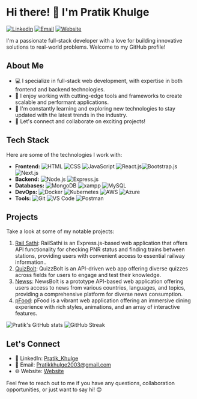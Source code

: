 # Hi there! 👋 I'm Pratik Khulge

[![Linkedin](https://img.shields.io/badge/-Linkedin-blue?style=flat&logo=Linkedin&logoColor=white)](https://www.linkedin.com/in/pratikkhulge/)
[![Email](https://img.shields.io/badge/-Email-red?style=flat&logo=Gmail&logoColor=white)](mailto:pratikkhulge@gmail.com)
[![Website](https://img.shields.io/badge/-Website-brightgreen?style=flat&logo=Google-Chrome&logoColor=white)](link)

I'm a passionate full-stack developer with a love for building innovative solutions to real-world problems. Welcome to my GitHub profile!

## About Me

- 💻 I specialize in full-stack web development, with expertise in both frontend and backend technologies.
- 🚀 I enjoy working with cutting-edge tools and frameworks to create scalable and performant applications.
- 🌱 I'm constantly learning and exploring new technologies to stay updated with the latest trends in the industry.
- 💬 Let's connect and collaborate on exciting projects!

## Tech Stack

Here are some of the technologies I work with:

- **Frontend:** ![HTML](https://img.shields.io/badge/-HTML-orange?style=flat&logo=HTML5&logoColor=white) ![CSS](https://img.shields.io/badge/-CSS-blue?style=flat&logo=CSS3&logoColor=white) ![JavaScript](https://img.shields.io/badge/-JavaScript-yellow?style=flat&logo=JavaScript&logoColor=white) ![React.js](https://img.shields.io/badge/-React.js-blue?style=flat&logo=React&logoColor=white)![Bootstrap.js](https://img.shields.io/badge/-Bootstrap-purple?style=flat&logo=Bootstrap&logoColor=white) ![Next.js](https://img.shields.io/badge/next.js-000000?style=for-the-badge&logo=nextdotjs&logoColor=white) 
- **Backend:** ![Node.js](https://img.shields.io/badge/-Node.js-green?style=flat&logo=Node.js&logoColor=white) ![Express.js](https://img.shields.io/badge/-Express.js-lightgrey?style=flat&logo=Express)
- **Databases:** ![MongoDB](https://img.shields.io/badge/-MongoDB-green?style=flat&logo=MongoDB&logoColor=white) ![xampp](https://img.shields.io/badge/-xampp-blue?style=flat&logo=xampp&logoColor=white) ![MySQL](https://img.shields.io/badge/-MySQL-blue?style=flat&logo=MySQL&logoColor=white)
- **DevOps:** ![Docker](https://img.shields.io/badge/-Docker-blue?style=flat&logo=Docker&logoColor=white) ![Kubernetes](https://img.shields.io/badge/-Kubernetes-blue?style=flat&logo=Kubernetes&logoColor=white) ![AWS](https://img.shields.io/badge/-AWS-orange?style=flat&logo=Amazon-AWS&logoColor=white) ![Azure](https://img.shields.io/badge/-Azure-blue?style=flat&logo=Microsoft-Azure&logoColor=white)
- **Tools:** ![Git](https://img.shields.io/badge/-Git-black?style=flat&logo=Git&logoColor=white) ![VS Code](https://img.shields.io/badge/-VS%20Code-blue?style=flat&logo=Visual-Studio-Code&logoColor=white) ![Postman](https://img.shields.io/badge/-Postman-orange?style=flat&logo=Postman&logoColor=white)


## Projects

Take a look at some of my notable projects:

1. [Rail Sathi](https://github.com/pratikkhulge/RailSathi): RailSathi is an Express.js-based web application that offers API functionality for checking PNR status and finding trains between stations, providing users with convenient access to essential railway information..
2. [QuizBolt](https://github.com/pratikkhulge/QuizBolt): QuizzBolt is an API-driven web app offering diverse quizzes across fields for users to engage and test their knowledge.
3. [Newss](https://github.com/pratikkhulge/Newss): NewsBolt is a prototype API-based web application offering users access to news from various countries, languages, and topics, providing a comprehensive platform for diverse news consumption.
4. [pFood](https://github.com/pratikkhulge/pFood): pFood is a vibrant web application offering an immersive dining experience with rich styles, animations, and an array of interactive features.

![Pratik's GitHub stats](https://github-readme-stats.vercel.app/api?username=pratikkhulge&show_icons=true&theme=radical)  ![GitHub Streak](https://streak-stats.demolab.com/?user=pratikkhulge&theme=dark)

## Let's Connect

- 🔗 LinkedIn: [Pratik_Khulge](https://www.linkedin.com/in/pratikkhulge)
- 📧 Email: [Pratikkhulge2003@gmail.com](mailto:Pratikkhulge2003@gmail.com)
- 🌐 Website: [Website](link)

Feel free to reach out to me if you have any questions, collaboration opportunities, or just want to say hi! 😊
